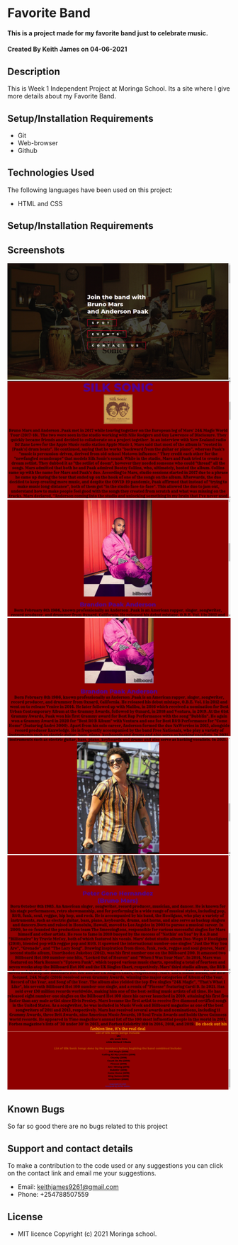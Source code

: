 # Favorite Band
#### This is a project made for my favorite band just to celebrate music. 
#### Created By Keith James on 04-06-2021
## Description
This is Week 1 Independent Project at Moringa School. Its a site where I give more details about my Favorite Band.
## Setup/Installation Requirements
* Git
* Web-browser 
* Github
## Technologies Used
 The following languages have been used on this project:
 * HTML and CSS

## Setup/Installation Requirements

<!-- * Live link to view the project <a href="https://wilsonkinyua.github.io/fav-band/">View Favorite Band</a> -->
## Screenshots
<img src="./images/1.png" alt="screenshot" />
<img src="./images/2.png" alt="screenshot" />
<img src="./images/3.png" alt="screenshot" />
<img src="./images/4.png" alt="screenshot" />
<img src="./images/5.png" alt="screenshot" />
<img src="./images/6.png" alt="screenshot" />
<img src="./images/7.png" alt="screenshot" />

## Known Bugs
 So far so good there are no bugs related to this project
## Support and contact details
To make a contribution to the code used or any suggestions you can click on the contact link and email me your suggestions.
* Email: keithjames9261@gmail.com
* Phone: +254788507559
## License
* MIT licence Copyright (c) 2021 Moringa school.
  
